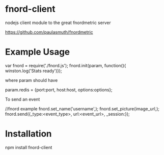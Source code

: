 fnord-client
============

nodejs client module to the great fnordmetric server

https://github.com/paulasmuth/fnordmetric


Example Usage
============

  var fnord     = require('./fnord.js');
  fnord.init(param, function(){ winston.log('Stats ready')});

where param should have 

  param.redis = {port:port, host:host, options:options};


To send an event 

   //fnord example
  fnord.set_name('username',<session>);
  fnord.set_picture(image_url,<session>);
  fnord.send({_type:<event_type>, url:<event_url>, _session:<session>});

Installation
============

npm install fnord-client
